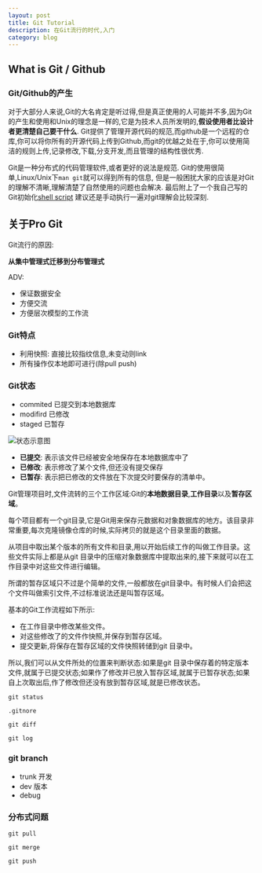 ```yaml
---
layout: post
title: Git Tutorial
description: 在Git流行的时代,入门
category: blog
---
```



## What is Git / Github

### Git/Github的产生

对于大部分人来说,Git的大名肯定是听过得,但是真正使用的人可能并不多,因为Git的产生和使用和Unix的理念是一样的,它是为技术人员所发明的,**假设使用者比设计者更清楚自己要干什么**. Git提供了管理开源代码的规范,而github是一个远程的仓库,你可以将你所有的开源代码上传到Github,而git的优越之处在于,你可以使用简洁的规则上传,记录修改,下载,分支开发,而且管理的结构性很优秀.

Git是一种分布式的代码管理软件,或者更好的说法是规范. Git的使用很简单,Linux/Unix下`man git`就可以得到所有的信息, 但是一般困扰大家的应该是对Git的理解不清晰,理解清楚了自然使用的问题也会解决. 最后附上了一个我自己写的Git初始化[shell script](https://github.com/chris-void/hellogit) 建议还是手动执行一遍对git理解会比较深刻.

## 关于Pro Git

Git流行的原因:

**从集中管理式迁移到分布管理式**

ADV:

+ 保证数据安全
+ 方便交流
+ 方便层次模型的工作流


### Git特点

+ 利用快照: 直接比较指纹信息,未变动则link
+ 所有操作仅本地即可进行(除pull push)

### Git状态

+ commited 已提交到本地数据库
+ modifird 已修改
+ staged   已暂存

![状态示意图](http://git.oschina.net/progit/figures/18333fig0106-tn.png)

+ **已提交**: 表示该文件已经被安全地保存在本地数据库中了
+ **已修改**: 表示修改了某个文件,但还没有提交保存
+ **已暂存**: 表示把已修改的文件放在下次提交时要保存的清单中。

Git管理项目时,文件流转的三个工作区域:Git的**本地数据目录**,**工作目录**以及**暂存区域**。

每个项目都有一个git目录,它是Git用来保存元数据和对象数据库的地方。该目录非常重要,每次克隆镜像仓库的时候,实际拷贝的就是这个目录里面的数据。

从项目中取出某个版本的所有文件和目录,用以开始后续工作的叫做工作目录。这些文件实际上都是从git 目录中的压缩对象数据库中提取出来的,接下来就可以在工作目录中对这些文件进行编辑。

所谓的暂存区域只不过是个简单的文件,一般都放在git目录中。有时候人们会把这个文件叫做索引文件,不过标准说法还是叫暂存区域。

基本的Git工作流程如下所示: 

* 在工作目录中修改某些文件。
* 对这些修改了的文件作快照,并保存到暂存区域。
* 提交更新,将保存在暂存区域的文件快照转储到git 目录中。

所以,我们可以从文件所处的位置来判断状态:如果是git 目录中保存着的特定版本文件,就属于已提交状态;如果作了修改并已放入暂存区域,就属于已暂存状态;如果自上次取出后,作了修改但还没有放到暂存区域,就是已修改状态。


```
git status

.gitnore

git diff

git log
```


### git branch

+ trunk 开发
+ dev 版本
+ debug

### 分布式问题

```
git pull

git merge

git push
```




